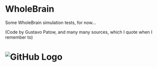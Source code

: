 # WholeBrain
Some WholeBrain simulation tests, for now...

(Code by Gustavo Patow, and many many sources, which I quote when I remember to)

# ![GitHub Logo](/images/logo.png)

